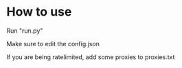 # How to use

Run "run.py"

Make sure to edit the config.json

If you are being ratelimited, add some proxies to proxies.txt
